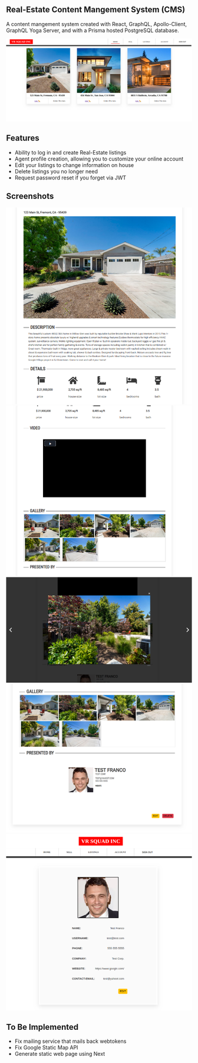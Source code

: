 ## Real-Estate Content Mangement System (CMS)

A content mangement system created with React, GraphQL, Apollo-Client, GraphQL Yoga Server, and with a Prisma hosted PostgreSQL
database.


![Screenshot](./screen-shots/cms-1.png)

## Features
* Ability to log in and create Real-Estate listings
* Agent profile creation, allowing you to customize your online account
* Edit your listings to change information on house 
* Delete listings you no longer need
* Request password reset if you forget via JWT


## Screenshots
![image](./screen-shots/cms-2.png)
![image](./screen-shots/cms-3.png)
![image](./screen-shots/cms-gallery.png)
![image](./screen-shots/cms-5.png)
![image](./screen-shots/cms-account.png)


## To Be Implemented
* Fix mailing service that mails back webtokens
* Fix Google Static Map API
* Generate static web page using Next 




